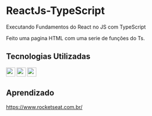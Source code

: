 
# ReactJs-TypeScript

Executando Fundamentos do React no JS com TypeScript

Feito uma pagina HTML com uma serie de funções do Ts.

## Tecnologias Utilizadas

<div style="display: inline_block">
<img align:"center"; height="25" src="https://img.shields.io/badge/React-20232A?style=for-the-badge&logo=react&logoColor=61DAFB"/>
<img align:"center"; height="25" src="https://img.shields.io/badge/JavaScript-323330?style=for-the-badge&logo=javascript&logoColor=F7DF1E"/>
<img align:"center"; height="25" src="https://img.shields.io/badge/TypeScript-007ACC?style=for-the-badge&logo=typescript&logoColor=white"/>
</div>

## Aprendizado

https://www.rocketseat.com.br/
